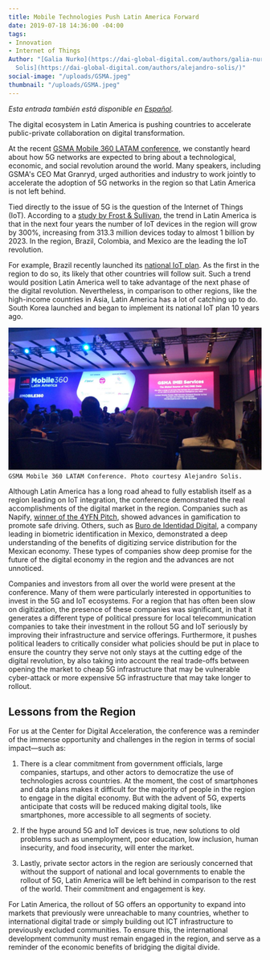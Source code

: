 ```yaml
---
title: Mobile Technologies Push Latin America Forward
date: 2019-07-18 14:36:00 -04:00
tags:
- Innovation
- Internet of Things
Author: "[Galia Nurko](https://dai-global-digital.com/authors/galia-nurko/) and [Alejandro
  Solis](https://dai-global-digital.com/authors/alejandro-solis/)"
social-image: "/uploads/GSMA.jpeg"
thumbnail: "/uploads/GSMA.jpeg"
---
```


*Esta entrada también está disponible en [Español](dai-global-digital.com/las-tecnologias-moviles-empujan-a-america-latina-hacia-adelante.html).*

The digital ecosystem in Latin America is pushing countries to accelerate public-private collaboration on digital transformation.

At the recent [GSMA Mobile 360 LATAM conference](https://www.mobile360series.com/latin-america/agenda/), we constantly heard about how 5G networks are expected to bring about a technological, economic, and social revolution around the world. Many speakers, including GSMA's CEO Mat Granryd, urged authorities and industry to work jointly to accelerate the adoption of 5G networks in the region so that Latin America is not left behind.

<!--more-->

Tied directly to the issue of 5G is the question of the Internet of Things (IoT). According to a [study by Frost & Sullivan](https://www.principalglobal.com/knowledge/insights/5g-latin-america-a-regions-global-competitiveness-stake), the trend in Latin America is that in the next four years the number of IoT devices in the region will grow by 300%, increasing from 313.3 million devices today to almost 1 billion by 2023. In the region, Brazil, Colombia, and Mexico are the leading the IoT revolution.

For example,  Brazil recently launched its [national IoT plan](https://dig.watch/updates/brazil-launch-national-iot-plan). As the first in the region to do so, its likely that other countries will follow suit. Such a trend would position Latin America well to  take advantage of the next phase of the digital revolution. Nevertheless, in comparison to other regions, like the high-income countries in Asia, Latin America has a lot of catching up to do. South Korea launched and began to implement its national IoT plan 10 years ago.

![GSMA.jpeg](/uploads/GSMA.jpeg)`GSMA Mobile 360 LATAM Conference. Photo courtesy Alejandro Solis.`

Although Latin America has a long road ahead to fully establish itself as a region leading on IoT integration, the conference demonstrated the real accomplishments of the digital market in the region.  Companies such as Napify, [winner of the 4YFN Pitch](https://elempresario.mx/emprendedores/napify-startup-que-premia-no-usar-tu-celular-gana-concurso-regional), showed advances in gamification to promote safe driving. Others, such as [Buro de Identidad Digital](https://www.buroidentidad.com/), a company leading in biometric identification in Mexico, demonstrated a deep understanding of the benefits of digitizing service distribution for the Mexican economy. These types of companies show deep promise for the future of the digital economy in the region and the advances are not unnoticed.

Companies and investors from all over the world were present at the conference. Many of them were particularly interested in opportunities to invest in the 5G and IoT ecosystems. For a region that has often been slow on digitization, the presence of these companies was significant, in that it generates a different type of political pressure for local telecommunication companies to take their investment in the rollout 5G and IoT seriously by improving their infrastructure and service offerings. Furthermore, it pushes political leaders to critically consider what policies should be put in place to ensure the country they serve not only stays at the cutting edge of the digital revolution, by also taking into account the real trade-offs between opening the market to cheap 5G infrastructure that may be vulnerable cyber-attack or more expensive 5G infrastructure that may take longer to rollout.

## Lessons from the Region

For us at the Center for Digital Acceleration, the conference was a reminder of the immense opportunity and challenges in the region in terms of social impact—such as:

1. There is a clear commitment from government officials, large companies, startups, and other actors to democratize the use of technologies across countries. At the moment, the cost of smartphones and data plans makes it difficult for the majority of people in the region to engage in the digital economy. But with the advent of 5G, experts anticipate that costs will be reduced making digital tools, like smartphones, more accessible to all segments of society.

2. If the hype around 5G and IoT devices is true, new solutions to old problems such as unemployment, poor education, low inclusion, human insecurity, and food insecurity, will enter the market.

3. Lastly, private sector actors in the region are seriously concerned that without the support of national and local governments to enable the rollout of 5G, Latin America will be left behind in comparison to the rest of the world. Their commitment and engagement is key.

For Latin America, the rollout of 5G offers an opportunity to expand into markets that previously were unreachable to many countries, whether to international digital trade or simply building out ICT infrastructure to previously excluded communities. To ensure this, the international development community must remain engaged in the region, and serve as a reminder of the economic benefits of bridging the digital divide.